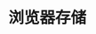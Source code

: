 # 浏览器存储
















































































































































































































































































